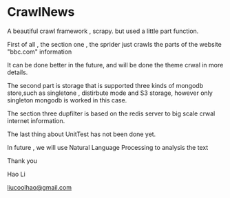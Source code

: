# CrawlNews

A beautiful crawl framework , scrapy. but used a little part function.

First of all , the section one , the sprider just crawls the parts of the  website "bbc.com" information 

It can be done better in the future, and will be done the theme crwal in more details.

The second part is storage that is supported three kinds of  mongodb store,such as singletone , distirbute mode and 
S3 storage, however only singleton mongodb is worked in this case. 

The section three dupfilter is based on  the redis server to big scale crwal internet information.

The last thing about UnitTest has not been done yet.

In future , we will use Natural Language Processing to analysis the text

Thank you

Hao Li

liucoolhao@gmail.com

